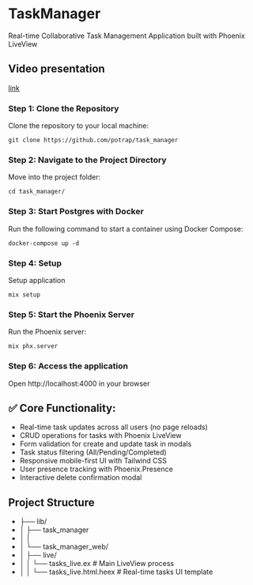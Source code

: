 # TaskManager

Real-time Collaborative Task Management Application built with Phoenix LiveView

## Video presentation

[link](https://github.com/user-attachments/assets/b056161d-4c12-45ae-8c83-0a57a294d0eb)

### Step 1: Clone the Repository

Clone the repository to your local machine:


```git clone https://github.com/potrap/task_manager```

### Step 2: Navigate to the Project Directory

Move into the project folder:

```сd task_manager/```

### Step 3: Start Postgres with Docker

Run the following command to start a container using Docker Compose:

```docker-compose up -d```

### Step 4: Setup

Setup application

```mix setup```

### Step 5: Start the Phoenix Server

Run the Phoenix server:

```mix phx.server```

### Step 6: Access the application

Open http://localhost:4000 in your browser


## ✅ Core Functionality:
- Real-time task updates across all users (no page reloads)
- CRUD operations for tasks with Phoenix LiveView
- Form validation for create and update task in modals
- Task status filtering (All/Pending/Completed)
- Responsive mobile-first UI with Tailwind CSS
- User presence tracking with Phoenix.Presence
- Interactive delete confirmation modal

## Project Structure

- ├── lib/
- │ ├── task_manager
- │ │
- │ └── task_manager_web/ 
- │ ├── live/ 
- │ │ └── tasks_live.ex # Main LiveView process
- │ │ └── tasks_live.html.heex # Real-time tasks UI template
